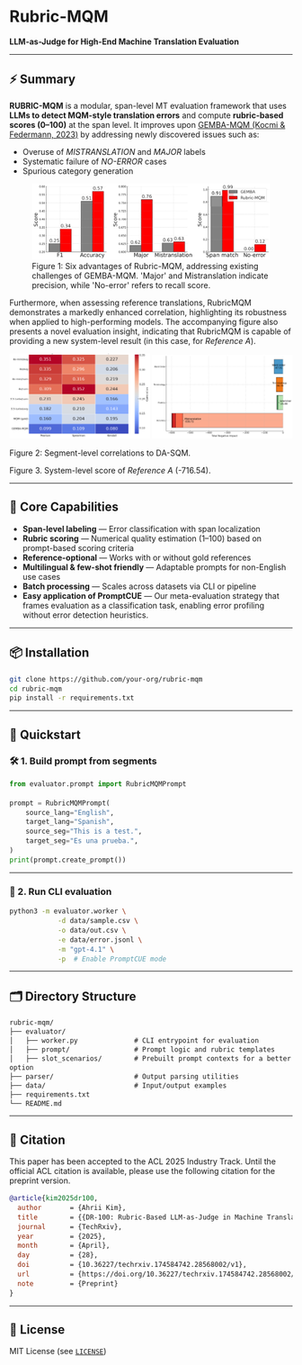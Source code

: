 # Rubric-MQM

**LLM-as-Judge for High-End Machine Translation Evaluation**

---

## ⚡ Summary

**RUBRIC-MQM** is a modular, span-level MT evaluation framework that uses **LLMs to detect MQM-style translation errors** and compute **rubric-based scores (0–100)** at the span level. It improves upon [GEMBA-MQM (Kocmi & Federmann, 2023)](https://github.com/MicrosoftTranslator/GEMBA) by addressing newly discovered issues such as:

- Overuse of _MISTRANSLATION_ and _MAJOR_ labels  
- Systematic failure of _NO-ERROR_ cases  
- Spurious category generation

<figure>
    <img src="data/images/compare.png", alt="GEMBA vs. Rubric", width="500">
    <figcaption>Figure 1: Six advantages of Rubric-MQM, addressing existing challenges of GEMBA-MQM. 'Major' and Mistranslation indicate precision, while 'No-error' refers to recall score.
</figure>

Furthermore, when assessing reference translations, RubricMQM demonstrates a markedly enhanced correlation, highlighting its robustness when applied to high-performing models. The accompanying figure also presents a novel evaluation insight, indicating that RubricMQM is capable of providing a new system-level result (in this case, for _Reference A_).

<p float="center">
  <img src="data/images/correlation.png" alt="Correlation" width="250"/>
  <img src="data/images/new_result.png", alt="New Finding", width="250"/>
</p>
Figure 2: Segment-level correlations to DA-SQM.

Figure 3. System-level score of _Reference A_ (-716.54).

---

## 🧩 Core Capabilities

- **Span-level labeling** — Error classification with span localization  
- **Rubric scoring** — Numerical quality estimation (1–100) based on prompt-based scoring criteria  
- **Reference-optional** — Works with or without gold references  
- **Multilingual & few-shot friendly** — Adaptable prompts for non-English use cases  
- **Batch processing** — Scales across datasets via CLI or pipeline  
- **Easy application of PromptCUE** — Our meta-evaluation strategy that frames evaluation as a classification task, enabling error profiling without error detection heuristics.

---

## 📦 Installation

```bash
git clone https://github.com/your-org/rubric-mqm
cd rubric-mqm
pip install -r requirements.txt
```

---

## 🚀 Quickstart

### 🛠️ 1. Build prompt from segments

```python
from evaluator.prompt import RubricMQMPrompt

prompt = RubricMQMPrompt(
    source_lang="English",
    target_lang="Spanish",
    source_seg="This is a test.",
    target_seg="Es una prueba.",
)
print(prompt.create_prompt())
```

---

### 🧪 2. Run CLI evaluation

```bash
python3 -m evaluator.worker \
            -d data/sample.csv \
            -o data/out.csv \
            -e data/error.jsonl \
            -m "gpt-4.1" \
            -p  # Enable PromptCUE mode
```

---

## 🗂 Directory Structure

```
rubric-mqm/
├── evaluator/
│   ├── worker.py              # CLI entrypoint for evaluation
│   ├── prompt/                # Prompt logic and rubric templates
│   ├── slot_scenarios/        # Prebuilt prompt contexts for a better option
├── parser/                    # Output parsing utilities
├── data/                      # Input/output examples
├── requirements.txt
└── README.md
```

---

## 🔖 Citation
This paper has been accepted to the ACL 2025 Industry Track. Until the official ACL citation is available, please use the following citation for the preprint version.

```bibtex
@article{kim2025dr100,
  author       = {Ahrii Kim},
  title        = {{DR-100: Rubric-Based LLM-as-Judge in Machine Translation Via a Simple Meta-Evaluation Framework}},
  journal      = {TechRxiv},
  year         = {2025},
  month        = {April},
  day          = {28},
  doi          = {10.36227/techrxiv.174584742.28568002/v1},
  url          = {https://doi.org/10.36227/techrxiv.174584742.28568002/v1},
  note         = {Preprint}
}
```

---

## 📄 License

MIT License (see [`LICENSE`](LICENSE))
